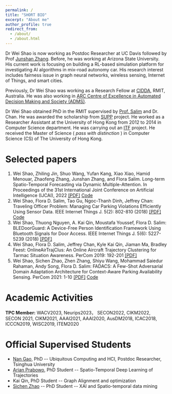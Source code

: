 ```yaml
---
permalink: /
title: "SHORT BIO"
excerpt: "About me"
author_profile: true
redirect_from:
  - /about/
  - /about.html
---
```

Dr Wei Shao is now working as Postdoc Researcher at UC Davis followed by Prof [Junshan Zhang](https://scholar.google.com/citations?user=UtAdFs8AAAAJ&hl=en). Before, he was working at Arizona State University. His current work is focusing on building a RL-based simulation platform for investigating AI algorithms in mix-road autonomy car. His research interest includes fairness issue in graph neural networks, wireless sensing, Internet of Things, and smart cities.

Previously, Dr Wei Shao was working as a Research Fellow at [CIDDA](https://www.rmit.edu.au/research/centres-collaborations/centre-for-information-discovery-and-data-analytics), RMIT, Australia. He was also working in [ARC Centre of Excellence in Automated Decision Making and Society (ADMS)](https://www.admscentre.org.au/).

Dr Wei Shao obtained PhD in the RMIT supervised by [Prof. Salim](https://fsalim.github.io/) and Dr. Chan. He was awarded the scholarship from [SUPP](https://www.rmit.edu.au/news/all-news/2015/may/making-connections/meet-our-green-team) project. He worked as a Researcher Assistant at the University of Hong Kong from 2012 to 2014 in Computer Science department. He was carrying out an [ITF](http://www.google.com/url?q=http%3A%2F%2Fwww.itf.gov.hk%2Fl-eng%2FWhatsNew.asp%3Ftextmode%3D0&sa=D&sntz=1&usg=AFQjCNELhLKEdHv4J7F9L9gmz-weK58d6g) project. He received the Master of Science ( *pass with distinction* ) in Computer Science (CS) of The University of Hong Kong.



Selected papers
======
1. Wei Shao, Zhiling Jin, Shuo Wang, Yufan Kang, Xiao Xiao, Hamid Menouar, Zhaofeng Zhang, Junshan Zhang, and Flora Salim. Long-term Spatio-Temporal Forecasting via Dynamic Multiple-Attention. In Proceedings of the 31st International Joint Conference on Artificial Intelligence (IJCAI), 2022 [[PDF]](https://www.ijcai.org/proceedings/2022/0309.pdf) [Code](https://github.com/swsamleo/MLSTGCN)
2. Wei Shao, Flora D. Salim, Tao Gu, Ngoc-Thanh Dinh, Jeffrey Chan: Traveling Officer Problem: Managing Car Parking Violations Efficiently Using Sensor Data. IEEE Internet Things J. 5(2): 802-810 (2018) [[PDF]](https://swsamleo.github.io/wei_shao.github.io/files/paper1.pdf) [Code](https://github.com/cruiseresearchgroup/Travelling-Officer-Problem)
3. Wei Shao, Thuong Nguyen, A. Kai Qin, Moustafa Youssef, Flora D. Salim: BLEDoorGuard: A Device-Free Person Identification Framework Using Bluetooth Signals for Door Access. IEEE Internet Things J. 5(6): 5227-5239 (2018) [[PDF]](https://swsamleo.github.io/wei_shao.github.io/files/paper2.pdf)
4. Wei Shao, Flora D. Salim, Jeffrey Chan, Kyle Kai Qin, Jiaman Ma, Bradley Feest:
OnlineAirTrajClus: An Online Aircraft Trajectory Clustering for Tarmac Situation Awareness. PerCom 2019: 192-201 [[PDF]](https://swsamleo.github.io/wei_shao.github.io/files/paper3.pdf)
5. Wei Shao, Sichen Zhao, Zhen Zhang, Shiyu Wang, Mohammad Saiedur Rahaman, Andy Song, Flora D. Salim: FADACS: A Few-Shot Adversarial Domain Adaptation Architecture for Context-Aware Parking Availability Sensing. PerCom 2021: 1-10 [[PDF]](https://swsamleo.github.io/wei_shao.github.io/files/paper4.pdf) [Code](https://github.com/swsamleo/FADACS_Parking_Prediction)

Academic Activities
======
**TPC Member:**
WACV2023, Neurips2023， SECON2022, CIKM2022, SECON 2021, CIKM2021, AAAI2021, AAAI2020, AusDM2018, ICAC2018, ICCCN2019, WISC2019, ITEM2020

Official Supervised Students
======
* [Nan Gao](nancygao.com), PhD -- Ubiquitous Computing and HCI, Postdoc Researcher, Tsinghua University 
* [Arian Prabowo](https://www.arianprabowo.com/home), PhD Student -- Spatio-Temporal Deep Learning of Trajectories
* Kai Qin, PhD Student -- Graph Alignment and optimization
* [Sichen Zhao](https://www.sichenzhao.com/) -- PhD Student -- XAI and Spatio-temporal data mining
